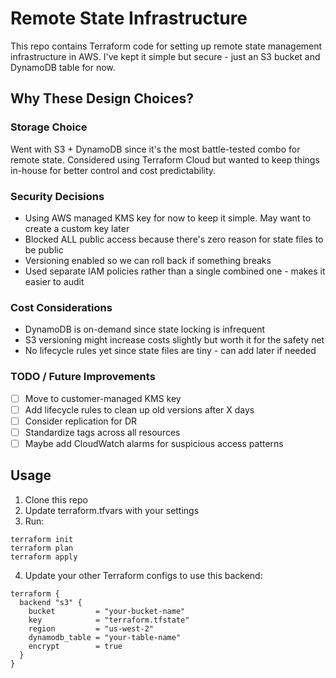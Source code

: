 # Remote State Infrastructure

This repo contains Terraform code for setting up remote state management infrastructure in AWS. 
I've kept it simple but secure - just an S3 bucket and DynamoDB table for now.

## Why These Design Choices?

### Storage Choice
Went with S3 + DynamoDB since it's the most battle-tested combo for remote state. Considered using Terraform Cloud 
but wanted to keep things in-house for better control and cost predictability.

### Security Decisions
- Using AWS managed KMS key for now to keep it simple. May want to create a custom key later
- Blocked ALL public access because there's zero reason for state files to be public
- Versioning enabled so we can roll back if something breaks
- Used separate IAM policies rather than a single combined one - makes it easier to audit

### Cost Considerations  
- DynamoDB is on-demand since state locking is infrequent
- S3 versioning might increase costs slightly but worth it for the safety net
- No lifecycle rules yet since state files are tiny - can add later if needed

### TODO / Future Improvements
- [ ] Move to customer-managed KMS key
- [ ] Add lifecycle rules to clean up old versions after X days
- [ ] Consider replication for DR
- [ ] Standardize tags across all resources
- [ ] Maybe add CloudWatch alarms for suspicious access patterns

## Usage

1. Clone this repo
2. Update terraform.tfvars with your settings
3. Run:
```
terraform init
terraform plan
terraform apply
```

4. Update your other Terraform configs to use this backend:
```hcl
terraform {
  backend "s3" {
    bucket         = "your-bucket-name" 
    key            = "terraform.tfstate"
    region         = "us-west-2"
    dynamodb_table = "your-table-name"
    encrypt        = true
  }
}
```
